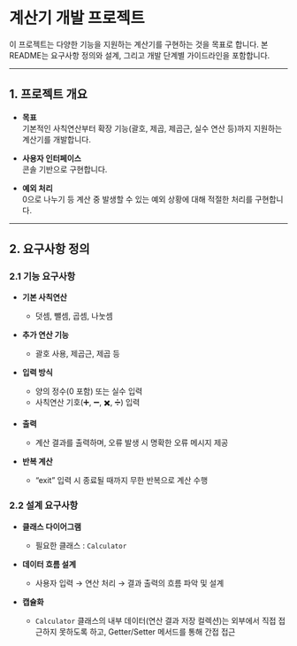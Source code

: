 # 계산기 개발 프로젝트

이 프로젝트는 다양한 기능을 지원하는 계산기를 구현하는 것을 목표로 합니다. 본 README는 요구사항 정의와 설계, 그리고 개발 단계별 가이드라인을 포함합니다.

---

## 1. 프로젝트 개요

- **목표**  
  기본적인 사칙연산부터 확장 기능(괄호, 제곱, 제곱근, 실수 연산 등)까지 지원하는 계산기를 개발합니다.

- **사용자 인터페이스**  
  콘솔 기반으로 구현합니다.

- **예외 처리**  
  0으로 나누기 등 계산 중 발생할 수 있는 예외 상황에 대해 적절한 처리를 구현합니다.

---


## 2. 요구사항 정의

### 2.1 기능 요구사항

- **기본 사칙연산**
    - 덧셈, 뺄셈, 곱셈, 나눗셈

- **추가 연산 기능**
    - 괄호 사용, 제곱근, 제곱 등

- **입력 방식**
    - 양의 정수(0 포함) 또는 실수 입력
    - 사칙연산 기호(➕, ➖, ✖️, ➗) 입력

- **출력**
    - 계산 결과를 출력하며, 오류 발생 시 명확한 오류 메시지 제공

- **반복 계산**
    - “exit” 입력 시 종료될 때까지 무한 반복으로 계산 수행

### 2.2 설계 요구사항

- **클래스 다이어그램**
    - 필요한 클래스 : `Calculator`

- **데이터 흐름 설계**
    - 사용자 입력 → 연산 처리 → 결과 출력의 흐름 파악 및 설계

- **캡슐화**
    - `Calculator` 클래스의 내부 데이터(연산 결과 저장 컬렉션)는 외부에서 직접 접근하지 못하도록 하고, Getter/Setter 메서드를 통해 간접 접근